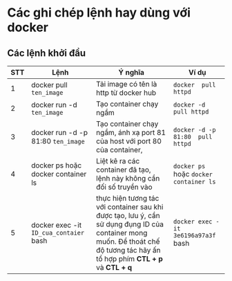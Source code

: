 # Các ghi chép lệnh hay dùng với docker

## Các lệnh khởi đầu

| STT | Lệnh                   | Ý nghĩa                                | Ví dụ                |
|-----|------------------------|----------------------------------------|----------------------|
| 1 | docker pull `ten_image` | Tải image có tên là http từ docker hub | `docker  pull httpd` |
| 2	| docker run  -d `ten_image`| Tạo container chạy ngầm               | `docker -d  pull httpd` |
| 3 | docker run  -d -p 81:80 `ten_image` | Tạo container chạy ngầm, ánh xạ port 81 của host với port 80 của container, | `docker -d -p 81:80  pull httpd`|
| 4 | docker ps hoặc docker container ls | Liệt kê ra các container đã tạo, lệnh này không cần đối số truyền vào | `docker ps` hoặc `docker container ls` |
| 5 | docker exec -it `ID_cua_contaier` bash| thực hiện tương tác với container sau khi được tạo, lưu ý, cần sử dụng đụng ID của  container mong muốn. Để thoát chế độ tương tác hãy ấn tổ hợp phím **CTL + p** và **CTL + q** | `docker exec -it 3e6196a97a3f` bash |  